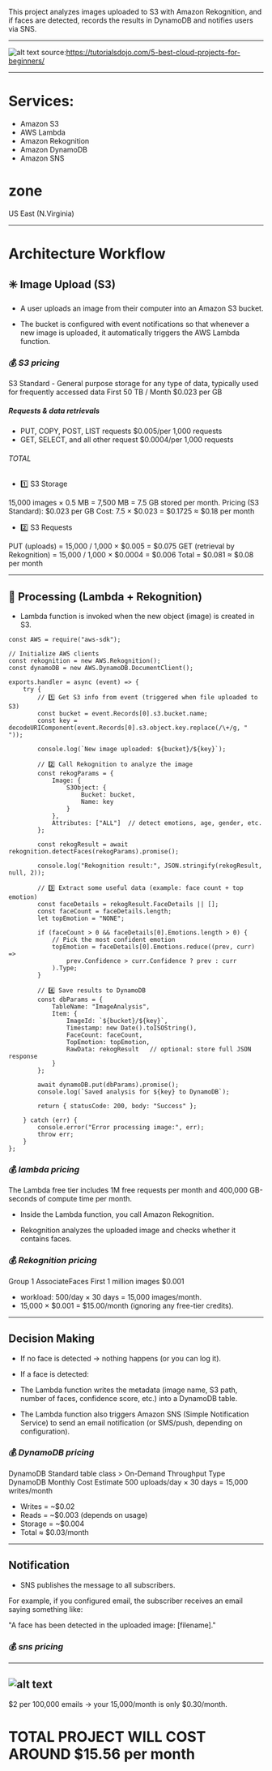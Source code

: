 
This project analyzes images uploaded to S3 with Amazon Rekognition, and if faces are detected, records the results in DynamoDB and notifies users via SNS.
 
 ---

![alt text](image.png)
source:https://tutorialsdojo.com/5-best-cloud-projects-for-beginners/

---

# Services:

- Amazon S3
- AWS Lambda
- Amazon Rekognition
- Amazon DynamoDB
- Amazon SNS

# zone 

US East (N.Virginia)

---

# Architecture Workflow

## ✳️ Image Upload (S3)

+ A user uploads an image from their computer into an Amazon S3 bucket.

+ The bucket is configured with event notifications so that whenever a new image is uploaded, it automatically triggers the AWS Lambda function.

### 💰 *S3 pricing*
S3 Standard - General purpose storage for any type of data, typically used for frequently accessed data	
First 50 TB / Month	$0.023 per GB

##### Requests & data retrievals 
- PUT, COPY, POST, LIST requests $0.005/per 1,000 requests
- GET, SELECT, and all other request $0.0004/per 1,000 requests
###### TOTAL
- 1️⃣ S3 Storage

15,000 images × 0.5 MB = 7,500 MB = 7.5 GB stored per month.
Pricing (S3 Standard): $0.023 per GB
Cost: 7.5 × $0.023 = $0.1725 ≈ $0.18 per month

- 2️⃣ S3 Requests

PUT (uploads) = 15,000 / 1,000 × $0.005 = $0.075
GET (retrieval by Rekognition) = 15,000 / 1,000 × $0.0004 = $0.006
Total = $0.081 ≈ $0.08 per month

---

## 🧮 Processing (Lambda + Rekognition)

+ Lambda function is invoked when the new object (image) is created in S3.

```hcl
const AWS = require("aws-sdk");

// Initialize AWS clients
const rekognition = new AWS.Rekognition();
const dynamoDB = new AWS.DynamoDB.DocumentClient();

exports.handler = async (event) => {
    try {
        // 1️⃣ Get S3 info from event (triggered when file uploaded to S3)
        const bucket = event.Records[0].s3.bucket.name;
        const key = decodeURIComponent(event.Records[0].s3.object.key.replace(/\+/g, " "));

        console.log(`New image uploaded: ${bucket}/${key}`);

        // 2️⃣ Call Rekognition to analyze the image
        const rekogParams = {
            Image: {
                S3Object: {
                    Bucket: bucket,
                    Name: key
                }
            },
            Attributes: ["ALL"]  // detect emotions, age, gender, etc.
        };

        const rekogResult = await rekognition.detectFaces(rekogParams).promise();

        console.log("Rekognition result:", JSON.stringify(rekogResult, null, 2));

        // 3️⃣ Extract some useful data (example: face count + top emotion)
        const faceDetails = rekogResult.FaceDetails || [];
        const faceCount = faceDetails.length;
        let topEmotion = "NONE";

        if (faceCount > 0 && faceDetails[0].Emotions.length > 0) {
            // Pick the most confident emotion
            topEmotion = faceDetails[0].Emotions.reduce((prev, curr) =>
                prev.Confidence > curr.Confidence ? prev : curr
            ).Type;
        }

        // 4️⃣ Save results to DynamoDB
        const dbParams = {
            TableName: "ImageAnalysis",
            Item: {
                ImageId: `${bucket}/${key}`,
                Timestamp: new Date().toISOString(),
                FaceCount: faceCount,
                TopEmotion: topEmotion,
                RawData: rekogResult   // optional: store full JSON response
            }
        };

        await dynamoDB.put(dbParams).promise();
        console.log(`Saved analysis for ${key} to DynamoDB`);

        return { statusCode: 200, body: "Success" };

    } catch (err) {
        console.error("Error processing image:", err);
        throw err;
    }
};
```

### 💰 *lambda pricing*
 The Lambda free tier includes 1M free requests per month and 400,000 GB-seconds of compute time per month.

+ Inside the Lambda function, you call Amazon Rekognition.

+ Rekognition analyzes the uploaded image and checks whether it contains faces.

### 💰 *Rekognition pricing*
Group 1 AssociateFaces First 1 million images $0.001
- workload: 500/day × 30 days = 15,000 images/month.
- 15,000 × $0.001 = $15.00/month (ignoring any free-tier credits).

---

## Decision Making

+ If no face is detected → nothing happens (or you can log it).

+ If a face is detected:

 + The Lambda function writes the metadata (image name, S3 path, number of faces, confidence score, etc.) into a DynamoDB table.
 + The Lambda function also triggers Amazon SNS (Simple Notification Service) to send an email notification (or SMS/push, depending on configuration).
 
### 💰 *DynamoDB pricing* 
DynamoDB Standard table class > On-Demand Throughput Type
DynamoDB Monthly Cost Estimate
500 uploads/day × 30 days = 15,000 writes/month
- Writes = ~$0.02
- Reads = ~$0.003 (depends on usage)
- Storage = ~$0.004
- Total ≈ $0.03/month
---

## Notification

+ SNS publishes the message to all subscribers.

For example, if you configured email, the subscriber receives an email saying something like:

"A face has been detected in the uploaded image: [filename]."

### 💰 *sns pricing*
--- 
![alt text](image-1.png)
--- 
$2 per 100,000 emails → your 15,000/month is only $0.30/month.

# TOTAL PROJECT WILL COST AROUND $15.56 per month